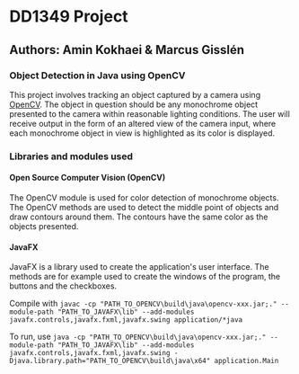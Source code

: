 # DD1349 Project

## Authors: Amin Kokhaei & Marcus Gisslén
### Object Detection in Java using OpenCV
This project involves tracking an object captured by a camera using [OpenCV](https://opencv.org/).
The object in question should be any monochrome object presented to the camera within reasonable
lighting conditions. The user will receive output in the form of an altered view of the camera
input, where each monochrome object in view is highlighted as its color is displayed.

### Libraries and modules used
#### Open Source Computer Vision (OpenCV)
The OpenCV module is used for color detection of monochrome objects. The OpenCV methods are used to detect the middle point of objects and draw contours around them. The contours have the same color as the objects presented.

#### JavaFX
JavaFX is a library used to create the application's user interface. The methods are for example used to create the windows of the program, the buttons and the checkboxes.

Compile with
`javac -cp "PATH_TO_OPENCV\build\java\opencv-xxx.jar;." --module-path "PATH_TO_JAVAFX\lib" --add-modules javafx.controls,javafx.fxml,javafx.swing application/*java`

To run, use
`java -cp "PATH_TO_OPENCV\build\java\opencv-xxx.jar;." --module-path "PATH_TO_JAVAFX\lib" --add-modules javafx.controls,javafx.fxml,javafx.swing -Djava.library.path="PATH_TO_OPENCV\build\java\x64" application.Main`
